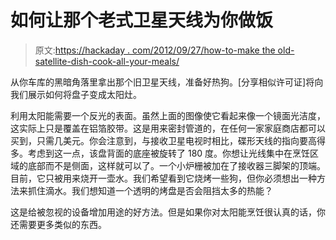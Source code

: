 # 如何让那个老式卫星天线为你做饭

> 原文:[https://hackaday . com/2012/09/27/how-to-make the old-satellite-dish-cook-all-your-meals/](https://hackaday.com/2012/09/27/how-to-make-that-old-satellite-dish-cook-all-your-meals/)

从你车库的黑暗角落里拿出那个旧卫星天线，准备好热狗。[分享相似许可证]将向我们展示如何将盘子变成太阳灶。

利用太阳能需要一个反光的表面。虽然上面的图像使它看起来像一个镜面光洁度，这实际上只是覆盖在铝箔胶带。这是用来密封管道的，在任何一家家庭商店都可以买到，只需几美元。你会注意到，与接收卫星电视时相比，碟形天线的指向要高得多。考虑到这一点，该盘背面的底座被旋转了 180 度。你想让光线集中在烹饪区域的底部而不是侧面，这样就可以了。一个小炉栅被加在了接收器三脚架的顶端。目前，它只被用来烧开一壶水。我们希望看到它烧烤一些狗，但你必须想出一种方法来抓住滴水。我们想知道一个透明的烤盘是否会阻挡太多的热能？

这是给被忽视的设备增加用途的好方法。但是如果你对太阳能烹饪很认真的话，你还需要更多类似的东西。